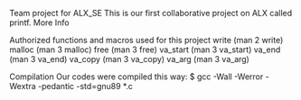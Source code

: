 Team project for ALX_SE This is our first collaborative project on ALX called printf. More Info

Authorized functions and macros used for this project write (man 2 write) malloc (man 3 malloc) free (man 3 free) va_start (man 3 va_start) va_end (man 3 va_end) va_copy (man 3 va_copy) va_arg (man 3 va_arg)

Compilation Our codes were compiled this way: $ gcc -Wall -Werror -Wextra -pedantic -std=gnu89 *.c
